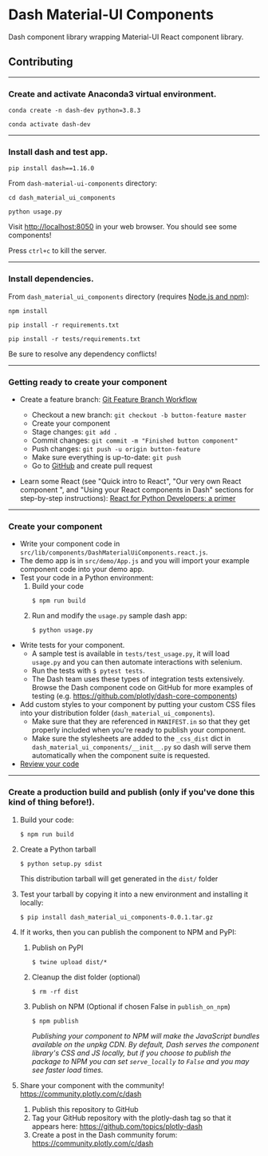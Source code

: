 # Dash Material-UI Components

Dash component library wrapping Material-UI React component library.

## Contributing

---

### Create and activate Anaconda3 virtual environment.

```
conda create -n dash-dev python=3.8.3
```

```
conda activate dash-dev
```

---

### Install dash and test app.

```
pip install dash==1.16.0
```

From `dash-material-ui-components` directory:

```
cd dash_material_ui_components
```

```
python usage.py
```

Visit [http://localhost:8050](http://localhost:8050) in your web browser. You should see some components!

Press `ctrl+c` to kill the server.

---

### Install dependencies.

From `dash_material_ui_components` directory (requires [Node.js and npm](https://nodejs.org/en/download/)):

```
npm install
```

```
pip install -r requirements.txt
```

```
pip install -r tests/requirements.txt
```

Be sure to resolve any dependency conflicts!

---

### Getting ready to create your component

- Create a feature branch: [Git Feature Branch Workflow](https://www.atlassian.com/git/tutorials/comparing-workflows/feature-branch-workflow)
    - Checkout a new branch: `git checkout -b button-feature master`
    - Create your component
    - Stage changes: `git add .` 
    - Commit changes: `git commit -m "Finished button component"`
    - Push changes: `git push -u origin button-feature`
    - Make sure everything is up-to-date: `git push`
    - Go to [GitHub](https://github.com/) and create pull request

- Learn some React (see "Quick intro to React", "Our very own React component
", and "Using your React components in Dash" sections for step-by-step instructions): [React for Python Developers: a primer](https://dash.plotly.com/react-for-python-developers)

---

### Create your component

- Write your component code in `src/lib/components/DashMaterialUiComponents.react.js`.
- The demo app is in `src/demo/App.js` and you will import your example component code into your demo app.
- Test your code in a Python environment:
    1. Build your code
        ```
        $ npm run build
        ```
    2. Run and modify the `usage.py` sample dash app:
        ```
        $ python usage.py
        ```
- Write tests for your component.
    - A sample test is available in `tests/test_usage.py`, it will load `usage.py` and you can then automate interactions with selenium.
    - Run the tests with `$ pytest tests`.
    - The Dash team uses these types of integration tests extensively. Browse the Dash component code on GitHub for more examples of testing (e.g. https://github.com/plotly/dash-core-components)
- Add custom styles to your component by putting your custom CSS files into your distribution folder (`dash_material_ui_components`).
    - Make sure that they are referenced in `MANIFEST.in` so that they get properly included when you're ready to publish your component.
    - Make sure the stylesheets are added to the `_css_dist` dict in `dash_material_ui_components/__init__.py` so dash will serve them automatically when the component suite is requested.
- [Review your code](./review_checklist.md)

---

### Create a production build and publish (only if you've done this kind of thing before!).

1. Build your code:
    ```
    $ npm run build
    ```
2. Create a Python tarball
    ```
    $ python setup.py sdist
    ```
    This distribution tarball will get generated in the `dist/` folder

3. Test your tarball by copying it into a new environment and installing it locally:
    ```
    $ pip install dash_material_ui_components-0.0.1.tar.gz
    ```

4. If it works, then you can publish the component to NPM and PyPI:
    1. Publish on PyPI
        ```
        $ twine upload dist/*
        ```
    2. Cleanup the dist folder (optional)
        ```
        $ rm -rf dist
        ```
    3. Publish on NPM (Optional if chosen False in `publish_on_npm`)
        ```
        $ npm publish
        ```
        _Publishing your component to NPM will make the JavaScript bundles available on the unpkg CDN. By default, Dash serves the component library's CSS and JS locally, but if you choose to publish the package to NPM you can set `serve_locally` to `False` and you may see faster load times._

5. Share your component with the community! https://community.plotly.com/c/dash
    1. Publish this repository to GitHub
    2. Tag your GitHub repository with the plotly-dash tag so that it appears here: https://github.com/topics/plotly-dash
    3. Create a post in the Dash community forum: https://community.plotly.com/c/dash
